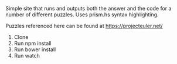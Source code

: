 Simple site that runs and outputs both the answer and the code for a number of different puzzles. Uses prism.hs syntax highlighting.

Puzzles referenced here can be found at https://projecteuler.net/

1) Clone
2) Run npm install
3) Run bower install
4) Run watch